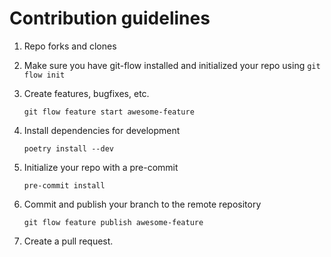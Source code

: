 # Contribution guidelines

1. Repo forks and clones
2. Make sure you have git-flow installed and initialized your repo using `git flow init`
3. Create features, bugfixes, etc.

    ```
    git flow feature start awesome-feature
    ```

4. Install dependencies for development

    ```
    poetry install --dev
    ```

5. Initialize your repo with a pre-commit

    ```
    pre-commit install
    ```

6. Commit and publish your branch to the remote repository

    ```
    git flow feature publish awesome-feature
    ```

5. Create a pull request.
